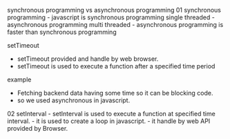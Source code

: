synchronous programming vs asynchronous programming
01 synchronous programming - javascript is synchronous programming single threaded - asynchronous programming multi threaded - asynchronous programming is faster than synchronous programming


setTimeout
- setTimeout provided and handle by web browser.
- setTimeout is used to execute a function after a specified time period

example
- Fetching backend data having some time so it can be blocking code.
- so we used asynchronous in javascript.

02 setInterval - setInterval is used to execute a function at specified time interval. - it is used to create a loop in javascript. - it handle by web API provided by Browser.
